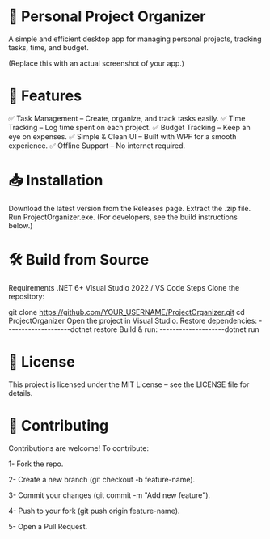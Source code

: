 # 📂 Personal Project Organizer
A simple and efficient desktop app for managing personal projects, tracking tasks, time, and budget.


(Replace this with an actual screenshot of your app.)

# 🚀 Features
✅ Task Management – Create, organize, and track tasks easily.
✅ Time Tracking – Log time spent on each project.
✅ Budget Tracking – Keep an eye on expenses.
✅ Simple & Clean UI – Built with WPF for a smooth experience.
✅ Offline Support – No internet required.

# 📥 Installation
Download the latest version from the Releases page.
Extract the .zip file.
Run ProjectOrganizer.exe.
(For developers, see the build instructions below.)

# 🛠️ Build from Source
Requirements
.NET 6+
Visual Studio 2022 / VS Code
Steps
Clone the repository:

git clone https://github.com/YOUR_USERNAME/ProjectOrganizer.git
cd ProjectOrganizer
Open the project in Visual Studio.
Restore dependencies:
--------------------dotnet restore
Build & run:
--------------------dotnet run
# 📄 License
This project is licensed under the MIT License – see the LICENSE file for details.

# 🙌 Contributing
Contributions are welcome! To contribute:

1- Fork the repo.

2- Create a new branch (git checkout -b feature-name).

3- Commit your changes (git commit -m "Add new feature").

4- Push to your fork (git push origin feature-name).

5- Open a Pull Request.
